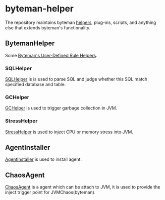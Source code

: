 # byteman-helper

The repository maintains byteman [helpers](https://downloads.jboss.org/byteman/4.0.22/byteman-programmers-guide.html#user-defined-rule-helpers), plug-ins, scripts, and anything else that extends byteman's functionality.

## BytemanHelper

Some [Byteman's User-Defined Rule Helpers](https://downloads.jboss.org/byteman/4.0.22/byteman-programmers-guide.html#user-defined-rule-helpers).

### SQLHelper

[SQLHelper](./BytemanHelper/SQLHelper) is is used to parse SQL and judge whether this SQL match specified database and table.

### GCHelper

[GCHelper](./BytemanHelper/GCHelper) is used to trigger garbage collection in JVM.

### StressHelper

[StressHelper](./BytemanHelper/StressHelper) is used to inject CPU or memory stress into JVM.

## AgentInstaller

[AgentInstaller](./AgentInstaller) is used to install agent.

## ChaosAgent

[ChaosAgent](./ChaosAgent) is a agent which can be attach to JVM, it is used to provide the inject trigger point for JVMChaos(byteman).
